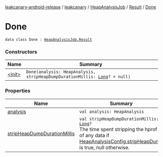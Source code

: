 [leakcanary-android-release](../../../../index.md) / [leakcanary](../../../index.md) / [HeapAnalysisJob](../../index.md) / [Result](../index.md) / [Done](./index.md)

# Done

`data class Done : `[`HeapAnalysisJob.Result`](../index.md)

### Constructors

| Name | Summary |
|---|---|
| [&lt;init&gt;](-init-.md) | `Done(analysis: HeapAnalysis, stripHeapDumpDurationMillis: `[`Long`](https://kotlinlang.org/api/latest/jvm/stdlib/kotlin/-long/index.html)`? = null)` |

### Properties

| Name | Summary |
|---|---|
| [analysis](analysis.md) | `val analysis: HeapAnalysis` |
| [stripHeapDumpDurationMillis](strip-heap-dump-duration-millis.md) | `val stripHeapDumpDurationMillis: `[`Long`](https://kotlinlang.org/api/latest/jvm/stdlib/kotlin/-long/index.html)`?`<br>The time spent stripping the hprof of any data if [HeapAnalysisConfig.stripHeapDump](../../../-heap-analysis-config/strip-heap-dump.md) is true, null otherwise. |
